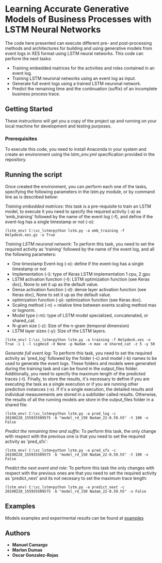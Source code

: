 # Learning Accurate Generative Models of Business Processes with LSTM Neural Networks

The code here presented can execute different pre- and post-processing methods and architectures for building and using generative models from event logs in XES format using LSTM neural networks. This code can perform the next tasks:


* Training embedded matrices for the activities and roles contained in an event log.
* Training LSTM neuronal networks using an event log as input.
* Generate full event logs using a trained LSTM neuronal network.
* Predict the remaining time and the continuation (suffix) of an incomplete business process trace. 


## Getting Started

These instructions will get you a copy of the project up and running on your local machine for development and testing purposes. 

### Prerequisites

To execute this code, you need to install Anaconda in your system and create an environment using the *lstm_env.yml* specification provided in the repository.

## Running the script

Once created the environment, you can perform each one of the tasks, specifying the following parameters in the lstm.py module, or by command line as is described below:

*Training embedded matrices:* this task is a pre-requisite to train an LSTM model, to execute it you need to specify the required activity (-a) as 'emb_training' followed by the name of the event log (-f), and define if the event-log has a single timestamp or not (-o):

```
(lstm_env) C:\sc_lstm>python lstm.py -a emb_training -f Helpdesk.xes.gz -o True
```
*Training LSTM neuronal network:* To perform this task, you need to set the required activity as 'training' followed by the name of the event log, and all the following parameters:

* One timestamp Event-log (-o): define if the event-log has a single timestamp or not
* Implementation (-i): type of Keras LSTM implementation 1 cpu, 2 gpu
* LSTM activation function (-l): LSTM optimization function (see Keras doc), None to set it up as the default value.
* Dense activation function (-d): dense layer activation function (see Keras doc), None to set it up as the default value.
* optimization function (-p): optimization function (see Keras doc).
* Scaling method (-n) = relative time between events scaling method max or lognorm.
* Model type (-m): type of LSTM model specialized, concatenated, or shared_cat.
* N-gram size (-z): Size of the n-gram (temporal dimension)
* LSTM layer sizes (-y): Size of the LSTM layers.

```
(lstm_env) C:\sc_lstm>python lstm.py -a training -f Helpdesk.xes -o True -i 1 -l sigmoid -d None -p Nadam -n max -m shared_cat -z 5 -y 50
```

*Generate full event log:* To perform this task, you need to set the required activity as 'pred_log' followed by the folder (-c) and model (-b) names to be used to generate the event logs. These folders and models were generated during the training task and can be found in the output_files folder. Additionally, you need to specify the maximum length of the predicted traces (-t). Finally, to store the results, it's necessary to define if you are executing the task as a single execution or if you are running other prediction instances (-x). If it's a single execution, the detailed results and individual measurements are stored in a subfolder called results. Otherwise, the results of all the running models are store in the output_files folder in a shared file:

```
(lstm_env) C:\sc_lstm>python lstm.py -a pred_log -c 20190228_155935509575 -b "model_rd_150 Nadam_22-0.59.h5" -t 100 -x False
```

*Predict the remaining time and suffix:* To perform this task, the only change with respect with the previous one is that you need to set the required activity as 'pred_sfx':

```
(lstm_env) C:\sc_lstm>python lstm.py -a pred_sfx -c 20190228_155935509575 -b "model_rd_150 Nadam_22-0.59.h5" -t 100 -x False
```
*Predict the next event and role:* To perform this task the only changes with respect with the previous ones are that you need to set the required activity as 'predict_next' and its not necesary to set the maximum trace length:

```
(lstm_env) C:\sc_lstm>python lstm.py -a predict_next -c 20190228_155935509575 -b "model_rd_150 Nadam_22-0.59.h5" -x False
```
## Examples

Models examples and experimental results can be found at <a href="http://kodu.ut.ee/~chavez85/bpm2019/" target="_blank">examples</a>
## Authors

* **Manuel Camargo**
* **Marlon Dumas**
* **Oscar Gonzalez-Rojas**
